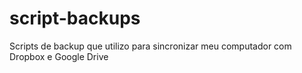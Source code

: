 script-backups
==============

Scripts de backup que utilizo para sincronizar meu computador com Dropbox e Google Drive
